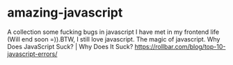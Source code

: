 # amazing-javascript
A collection some fucking bugs in javascript I have met in my frontend life (Will end soon =)).BTW, I still love javascript. The magic of javascript. Why Does JavaScript Suck? | Why Does It Suck?
https://rollbar.com/blog/top-10-javascript-errors/
